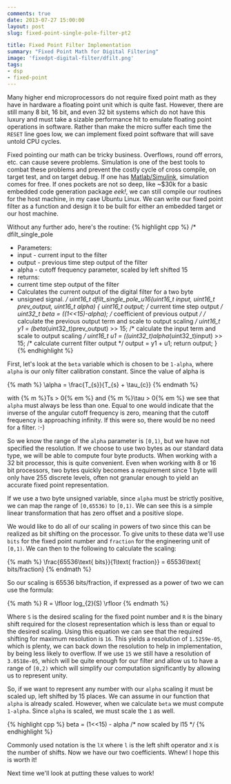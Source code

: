 ```yaml
---
comments: true
date: 2013-07-27 15:00:00
layout: post
slug: fixed-point-single-pole-filter-pt2

title: Fixed Point Filter Implementation
summary: "Fixed Point Math for Digital Filtering"
image: 'fixedpt-digital-filter/dfilt.png'
tags:
- dsp
- fixed-point
---
```


Many higher end microprocessors do not require fixed point math as they have
in hardware a floating point unit which is quite fast.  However, there are still
many 8 bit, 16 bit, and even 32 bit systems which do not have this luxury and
must take a sizable performance hit to emulate floating point operations in
software.  Rather than make the micro suffer each time the `RESET` line goes
low, we can implement fixed point software that will save untold CPU cycles.

Fixed pointing our math can be tricky business.  Overflows, round off errors,
etc. can cause severe problems.  Simulation is one of the best tools to combat
these problems and prevent the costly cycle of cross compile, on target test,
and on target debug.  If one has [Matlab/Simulink](http://mathworks.com),
simulation comes for free.  If ones pockets are not so deep, like ~$30k for
a basic embedded code generation package *eek!*, we can still compile our
routines for the host machine, in my case Ubuntu Linux.  We can write our
fixed point filter as a function and design it to be built for either an
embedded target or our host machine.

Without any further ado, here's the routine:
{% highlight cpp %}
/* dfilt_single_pole
 *  Parameters:
 *    input - current input to the filter
 *    output - previous time step output of the filter
 *    alpha - cutoff frequency parameter, scaled by left shifted 15
 *  returns:
 *    current time step output of the filter
 *  Calculates the current output of the digital filter for a two byte
 *  unsigned signal.
 */
uint16_t
dfilt_single_pole_u16(uint16_t input, uint16_t prev_output, uint16_t alpha)
{
  uint16_t output;                  /* current time step output */
  uint32_t beta = ((1<<15)-alpha);  /* coefficient of previous output */
  /* calculate the previous output term and scale to output scaling */
  uint16_t y1 = (beta*(uint32_t)prev_output) >> 15;
  /* calculate the input term and scale to output scaling */
  uint16_t u1 = ((uint32_t)alpha*(uint32_t)input) >> 15;
	/* calculate current filter output */
  output = y1 + u1;
	return output;
}
{% endhighlight %}

First, let's look at the `beta` variable which is chosen to be `1-alpha`, where
`alpha` is our only filter calibration constant.  Since the value of alpha is

{% math %}
\alpha = \frac{T_{s}}{T_{s} + \tau_{c}}
{% endmath %}

with {% m %}Ts > 0{% em %}
and {% m %}\tau > 0{% em %} we see that `alpha` must always
be less than one.  Equal to one would indicate that the inverse of the
angular cutoff frequency is zero, meaning that the cutoff frequency is
approaching infinity.  If this were so, there would be no need for a
filter.  :-)

So we know the range of the `alpha` parameter is `[0,1)`, but we have
not specified the resolution.  If we choose to use two bytes as our standard
data type, we will be able to compute four byte products.  When working with
a 32 bit processor, this is quite convenient.  Even when working with
8 or 16 bit processors, two bytes quickly becomes a requirement since
1 byte will only have 255 discrete levels, often not granular enough to
yield an accurate fixed point representation.

If we use a two byte unsigned variable, since `alpha` must be strictly
positive, we can map the range of `[0,65536)` to `[0,1)`.  We can see
this is a simple linear transformation that has zero offset and a
positive slope.

We would like to do all of our scaling in powers of two since this can
be realized as bit shifting on the processor.  To give units to these
data we'll use `bits` for the fixed point number and `fraction` for the
engineering unit of `[0,1)`.  We can then to the following
to calculate the scaling:

{% math %}
\frac{65536\text{ bits}}{1\text{ fraction}} = 65536\text{ bits/fraction}
{% endmath %}

So our scaling is 65536 bits/fraction, if expressed as a power of two
we can use the formula:

{% math %}
R = \lfloor log_{2}(S) \rfloor
{% endmath %}

Where `S` is the desired scaling for the fixed point number and `R` is the
binary shift required for the closest representation which is less than or
equal to the desired scaling.  Using this equation we can see that the
required shifting for maximum resolution is `16`.  This yields a resolution
of `1.5259e-05`, which is plenty, we can back down the resolution to help
in implementation, by being less likely to overflow.  If we use `15` we still
have a resolution of `3.0518e-05`, which will be quite enough for our filter
and allow us to have a range of `[0,2)` which will simplify our computation
significantly by allowing us to represent unity.

So, if we want to represent any number with our `alpha` scaling it must be
scaled up, left shifted by 15 places.  We can assume in our function that
`alpha` is already scaled.  However, when we calculate `beta` we must compute
`1-alpha`.  Since `alpha` is scaled, we must scale the `1` as well.

{% highlight cpp %}
beta = (1<<15) - alpha /* now scaled by l15 */
{% endhighlight %}

Commonly used notation is the `lX` where `l` is the left shift operator
and `X` is the number of shifts.  Now we have our two coefficients.  Whew!
I hope this is worth it!

Next time we'll look at putting these values to work!

